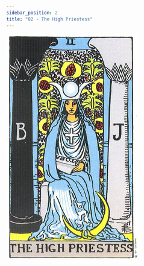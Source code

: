 ```yaml
---
sidebar_position: 2
title: "02 - The High Priestess"
---
```


![The High Priestess](/img/deck/m02.jpg)


